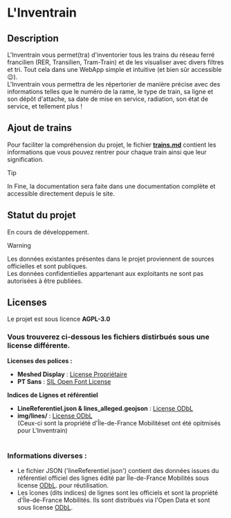 # L'Inventrain

## Description
L'Inventrain vous permet(tra) d'inventorier tous les trains du réseau ferré francilien (RER, Transilien, Tram-Train) et de les visualiser avec divers filtres et tri. Tout cela dans une WebApp simple et intuitive (et bien sûr accessible 😉). <br>
L'Inventrain vous permettra de les répertorier de manière précise avec des informations telles que le numéro de la rame, le type de train, sa ligne et son dépôt d'attache, sa date de mise en service, radiation, son état de service, et tellement plus ! <br>

## Ajout de trains
Pour faciliter la compréhension du projet, le fichier **[trains.md](trains.md)** contient les informations que vous pouvez rentrer pour chaque train ainsi que leur signification. <br>
> [!TIP]
>In Fine, la documentation sera faite dans une documentation complète et accessible directement depuis le site. <br>

## Statut du projet
En cours de développement. <br>

> [!WARNING]  
> Les données existantes présentes dans le projet proviennent de sources officielles et sont publiques. <br>
> Les données confidentielles appartenant aux exploitants ne sont pas autorisées à être publiées. <br>

## Licenses
Le projet est sous licence **AGPL-3.0** <br>
### Vous trouverez ci-dessous les fichiers distirbués sous une license différente. <br>
**Licenses des polices :** 
- **Meshed Display** : [License Propriétaire](legal/licenses/License_Meshed_Display.pdf)
- **PT Sans** : [SIL Open Font License](legal/licenses/OFL.txt)

**Indices de Lignes et référentiel**
- **LineReferentiel.json & lines_alleged.geojson** : [License ODbL](https://opendatacommons.org/licenses/odbl/1.0/)
- **img/lines/** : [License ODbL](https://opendatacommons.org/licenses/odbl/1.0/) <br>
  (Ceux-ci sont la propriété d'Île-de-France Mobilitéset ont été opitmisés pour L'Inventrain)
<br><br>
### Informations diverses :
 - Le fichier JSON ('lineReferentiel.json') contient des données issues du référentiel officiel des lignes édité par Île-de-France Mobilités sous license [ODbL](https://opendatacommons.org/licenses/odbl/1.0/). pour réutilisation.
 - Les îcones (dits indices) de lignes sont les officiels et sont la propriété d'Île-de-France Mobilités. Ils sont distribués via l'Open Data et sont sous license [ODbL](https://opendatacommons.org/licenses/odbl/1.0/).